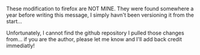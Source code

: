 These modification to firefox are NOT MINE.
They were found somewhere a year before writing this message, I simply havn't been versioning it from the start...

Unfortunately, I cannot find the github repository I pulled those changes from... if you are the author, please let me know and I'll add back credit immediatly!
